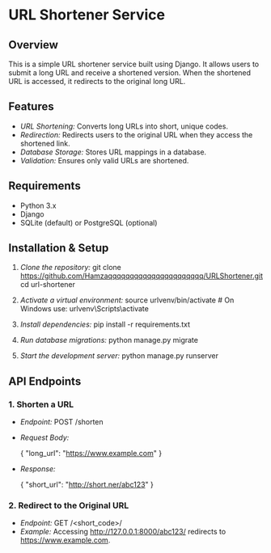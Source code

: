 # URL Shortener Service

## Overview
This is a simple URL shortener service built using Django. It allows users to submit a long URL and receive a shortened version. When the shortened URL is accessed, it redirects to the original long URL.

## Features
- *URL Shortening:* Converts long URLs into short, unique codes.
- *Redirection:* Redirects users to the original URL when they access the shortened link.
- *Database Storage:* Stores URL mappings in a database.
- *Validation:* Ensures only valid URLs are shortened.

## Requirements
- Python 3.x
- Django
- SQLite (default) or PostgreSQL (optional)

## Installation & Setup
1. *Clone the repository:*
   git clone https://github.com/Hamzaqqqqqqqqqqqqqqqqqqqqqq/URLShortener.git
   cd url-shortener
   

2. *Activate a virtual environment:*
   source urlvenv/bin/activate  # On Windows use: urlvenv\Scripts\activate
   

3. *Install dependencies:*
   pip install -r requirements.txt
   

4. *Run database migrations:*
   python manage.py migrate
   

5. *Start the development server:*
   python manage.py runserver
   

## API Endpoints

### 1. Shorten a URL
- *Endpoint:* POST /shorten
- *Request Body:*
  
  {
    "long_url": "https://www.example.com"
  }
  
- *Response:*
  
  {
    "short_url": "http://short.ner/abc123"
  }
  

### 2. Redirect to the Original URL
- *Endpoint:* GET /<short_code>/
- *Example:* Accessing http://127.0.0.1:8000/abc123/ redirects to https://www.example.com.
